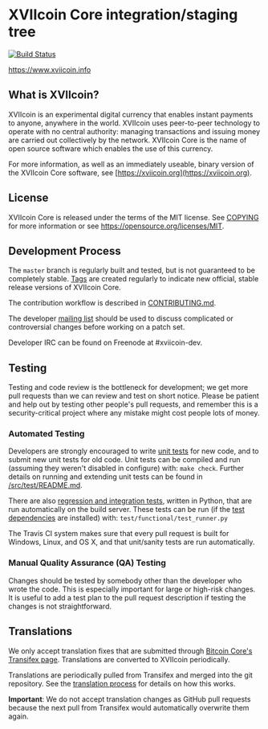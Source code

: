 XVIIcoin Core integration/staging tree
=====================================

[![Build Status](https://travis-ci.org/xviicoin-project/xviicoin.svg?branch=master)](https://travis-ci.org/xviicoin-project/xviicoin)

https://www.xviicoin.info

What is XVIIcoin?
----------------

XVIIcoin is an experimental digital currency that enables instant payments to
anyone, anywhere in the world. XVIIcoin uses peer-to-peer technology to operate
with no central authority: managing transactions and issuing money are carried
out collectively by the network. XVIIcoin Core is the name of open source
software which enables the use of this currency.

For more information, as well as an immediately useable, binary version of
the XVIIcoin Core software, see [https://xviicoin.org](https://xviicoin.org).

License
-------

XVIIcoin Core is released under the terms of the MIT license. See [COPYING](COPYING) for more
information or see https://opensource.org/licenses/MIT.

Development Process
-------------------

The `master` branch is regularly built and tested, but is not guaranteed to be
completely stable. [Tags](https://github.com/xviicoin-project/xviicoin/tags) are created
regularly to indicate new official, stable release versions of XVIIcoin Core.

The contribution workflow is described in [CONTRIBUTING.md](CONTRIBUTING.md).

The developer [mailing list](https://groups.google.com/forum/#!forum/xviicoin-dev)
should be used to discuss complicated or controversial changes before working
on a patch set.

Developer IRC can be found on Freenode at #xviicoin-dev.

Testing
-------

Testing and code review is the bottleneck for development; we get more pull
requests than we can review and test on short notice. Please be patient and help out by testing
other people's pull requests, and remember this is a security-critical project where any mistake might cost people
lots of money.

### Automated Testing

Developers are strongly encouraged to write [unit tests](src/test/README.md) for new code, and to
submit new unit tests for old code. Unit tests can be compiled and run
(assuming they weren't disabled in configure) with: `make check`. Further details on running
and extending unit tests can be found in [/src/test/README.md](/src/test/README.md).

There are also [regression and integration tests](/test), written
in Python, that are run automatically on the build server.
These tests can be run (if the [test dependencies](/test) are installed) with: `test/functional/test_runner.py`

The Travis CI system makes sure that every pull request is built for Windows, Linux, and OS X, and that unit/sanity tests are run automatically.

### Manual Quality Assurance (QA) Testing

Changes should be tested by somebody other than the developer who wrote the
code. This is especially important for large or high-risk changes. It is useful
to add a test plan to the pull request description if testing the changes is
not straightforward.

Translations
------------

We only accept translation fixes that are submitted through [Bitcoin Core's Transifex page](https://www.transifex.com/projects/p/bitcoin/).
Translations are converted to XVIIcoin periodically.

Translations are periodically pulled from Transifex and merged into the git repository. See the
[translation process](doc/translation_process.md) for details on how this works.

**Important**: We do not accept translation changes as GitHub pull requests because the next
pull from Transifex would automatically overwrite them again.
